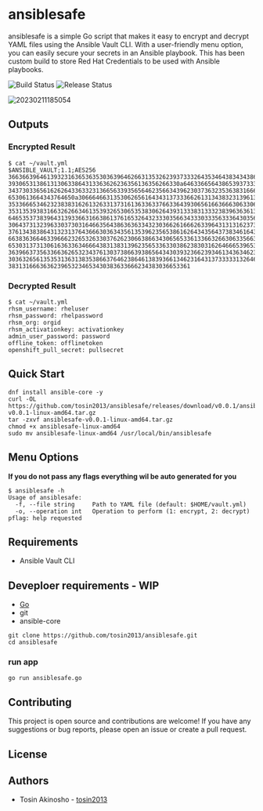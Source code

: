 # ansiblesafe
ansiblesafe is a simple Go script that makes it easy to encrypt and decrypt YAML files using the Ansible Vault CLI. With a user-friendly menu option, you can easily secure your secrets in an Ansible playbook. This has been custom build to store Red Hat Credentials to be used with Ansible playbooks. 

![Build Status](https://github.com/tosin2013/ansiblesafe/actions/workflows/build.yml/badge.svg)
![Release Status](https://github.com/tosin2013/ansiblesafe/actions/workflows/release.yml/badge.svg)

![20230211185054](https://i.imgur.com/gsItHDF.png)

## Outputs

### Encrypted Result 
```
$ cat ~/vault.yml 
$ANSIBLE_VAULT;1.1;AES256
36636639646139323163653635303639646266313532623937333264353464383434386432643331
3930653138613130633864313363626236356136356266330a646336656438653937333434306638
34373033656162626433633231366563393565646235663439623037363235363831666433623266
6530613664343764650a306664663135306265616434313733366261313438323139613964613433
35336665346232383831626132633137316136336337663364393065616636663063306536346337
35313539383166326266346135393265306535383062643931333831333238396363613563373735
64653537383964313933663166386137616532643233303566343330333563336430356161363665
30643731323963303730316466356438636363343230366261666263396431313162373961313866
37613438386431323137643666303634356135396235653861626434356437383461643661643662
66383636646339666232653263303762623066386634306565336133663266306335663364383733
65303137313061636336346664383138313962356533633038623830316264666539653933386161
36396637356336636265323437613037386639386564343039323662393461343634623864336666
30363265613535313631383538663764623864613839366134623164313733333132646139616637
3831316663636239653234653430383633666234383036653361
```

### Decrypted Result 
```
$ cat ~/vault.yml 
rhsm_username: rheluser
rhsm_password: rhelpassword
rhsm_org: orgid
rhsm_activationkey: activationkey
admin_user_password: password
offline_token: offlinetoken
openshift_pull_secret: pullsecret
```

## Quick Start 
```
dnf install ansible-core -y 
curl -OL https://github.com/tosin2013/ansiblesafe/releases/download/v0.0.1/ansiblesafe-v0.0.1-linux-amd64.tar.gz
tar -zxvf ansiblesafe-v0.0.1-linux-amd64.tar.gz
chmod +x ansiblesafe-linux-amd64 
sudo mv ansiblesafe-linux-amd64 /usr/local/bin/ansiblesafe
```

## Menu Options 
**If you do not pass any flags everything wil be auto generated for you**
```
$ ansiblesafe -h
Usage of ansiblesafe:
  -f, --file string     Path to YAML file (default: $HOME/vault.yml)
  -o, --operation int   Operation to perform (1: encrypt, 2: decrypt)
pflag: help requested
```

## Requirements
* Ansible Vault CLI

## Deveploer requirements - WIP
* [Go](https://gist.github.com/tosin2013/d4f4420231a96aed2116efb4d6b151a0)
* git
* ansible-core
```
git clone https://github.com/tosin2013/ansiblesafe.git
cd ansiblesafe
```
### run app
``` 
go run ansiblesafe.go
```

## Contributing
This project is open source and contributions are welcome! If you have any suggestions or bug reports, please open an issue or create a pull request.

## License


## Authors
* Tosin Akinosho - [tosin2013](https://github.com/tosin2013)


